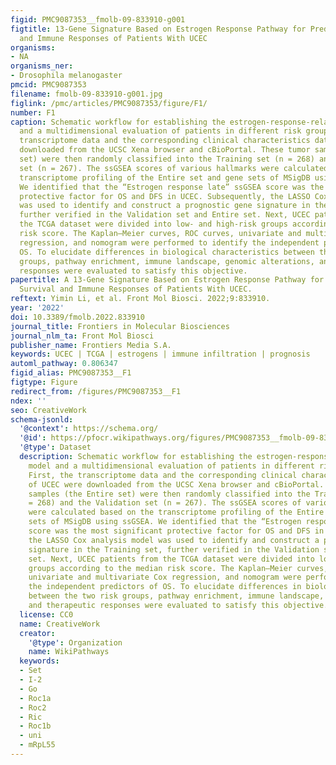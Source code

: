 ```yaml
---
figid: PMC9087353__fmolb-09-833910-g001
figtitle: 13-Gene Signature Based on Estrogen Response Pathway for Predicting Survival
  and Immune Responses of Patients With UCEC
organisms:
- NA
organisms_ner:
- Drosophila melanogaster
pmcid: PMC9087353
filename: fmolb-09-833910-g001.jpg
figlink: /pmc/articles/PMC9087353/figure/F1/
number: F1
caption: Schematic workflow for establishing the estrogen-response-related risk model
  and a multidimensional evaluation of patients in different risk groups. First, the
  transcriptome data and the corresponding clinical characteristics data of UCEC were
  downloaded from the UCSC Xena browser and cBioPortal. These tumor samples (the Entire
  set) were then randomly classified into the Training set (n = 268) and the Validation
  set (n = 267). The ssGSEA scores of various hallmarks were calculated based on the
  transcriptome profiling of the Entire set and gene sets of MSigDB using ssGSEA.
  We identified that the “Estrogen response late” ssGSEA score was the most significant
  protective factor for OS and DFS in UCEC. Subsequently, the LASSO Cox analysis model
  was used to identify and construct a prognostic gene signature in the Training set,
  further verified in the Validation set and Entire set. Next, UCEC patients from
  the TCGA dataset were divided into low- and high-risk groups according to the median
  risk score. The Kaplan–Meier curves, ROC curves, univariate and multivariate Cox
  regression, and nomogram were performed to identify the independent predictors of
  OS. To elucidate differences in biological characteristics between the two risk
  groups, pathway enrichment, immune landscape, genomic alterations, and therapeutic
  responses were evaluated to satisfy this objective.
papertitle: A 13-Gene Signature Based on Estrogen Response Pathway for Predicting
  Survival and Immune Responses of Patients With UCEC.
reftext: Yimin Li, et al. Front Mol Biosci. 2022;9:833910.
year: '2022'
doi: 10.3389/fmolb.2022.833910
journal_title: Frontiers in Molecular Biosciences
journal_nlm_ta: Front Mol Biosci
publisher_name: Frontiers Media S.A.
keywords: UCEC | TCGA | estrogens | immune infiltration | prognosis
automl_pathway: 0.806347
figid_alias: PMC9087353__F1
figtype: Figure
redirect_from: /figures/PMC9087353__F1
ndex: ''
seo: CreativeWork
schema-jsonld:
  '@context': https://schema.org/
  '@id': https://pfocr.wikipathways.org/figures/PMC9087353__fmolb-09-833910-g001.html
  '@type': Dataset
  description: Schematic workflow for establishing the estrogen-response-related risk
    model and a multidimensional evaluation of patients in different risk groups.
    First, the transcriptome data and the corresponding clinical characteristics data
    of UCEC were downloaded from the UCSC Xena browser and cBioPortal. These tumor
    samples (the Entire set) were then randomly classified into the Training set (n
    = 268) and the Validation set (n = 267). The ssGSEA scores of various hallmarks
    were calculated based on the transcriptome profiling of the Entire set and gene
    sets of MSigDB using ssGSEA. We identified that the “Estrogen response late” ssGSEA
    score was the most significant protective factor for OS and DFS in UCEC. Subsequently,
    the LASSO Cox analysis model was used to identify and construct a prognostic gene
    signature in the Training set, further verified in the Validation set and Entire
    set. Next, UCEC patients from the TCGA dataset were divided into low- and high-risk
    groups according to the median risk score. The Kaplan–Meier curves, ROC curves,
    univariate and multivariate Cox regression, and nomogram were performed to identify
    the independent predictors of OS. To elucidate differences in biological characteristics
    between the two risk groups, pathway enrichment, immune landscape, genomic alterations,
    and therapeutic responses were evaluated to satisfy this objective.
  license: CC0
  name: CreativeWork
  creator:
    '@type': Organization
    name: WikiPathways
  keywords:
  - Set
  - I-2
  - Go
  - Roc1a
  - Roc2
  - Ric
  - Roc1b
  - uni
  - mRpL55
---
```

